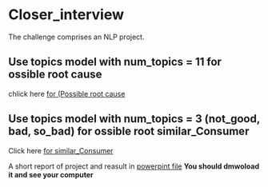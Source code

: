 # Closer_interview
The challenge comprises an NLP project.

## Use topics model with num_topics = 11 for ossible root cause

chlick here [for (Possible root cause](Possible_root_cause.ipynb)


## Use topics model with num_topics = 3 (not_good, bad, so_bad) for ossible root similar_Consumer 

Click here [for similar_Consumer](similar_Consumer(Consumer_complaint_narrative).ipynb)


A short report of project and reasult in [powerpint file](Closer_interview.pptx) **You should dmwoload it and see your computer**
